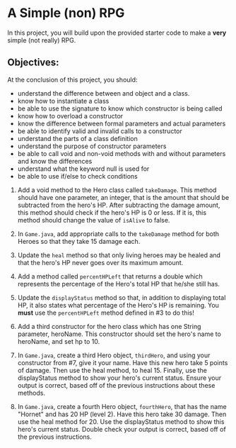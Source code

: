 # A Simple (non) RPG

In this project, you will build upon the provided starter code to make a **very** simple (not really) RPG.  

## Objectives:
At the conclusion of this project, you should:
* understand the difference between and object and a class.
* know how to instantiate a class 
* be able to use the signature to know which constructor is being called
* know how to overload a constructor
* know the difference between formal parameters and actual parameters
* be able to identify valid and invalid calls to a constructor
* understand the parts of a class definition
* understand the purpose of constructor parameters
* be able to call void and non-void methods with and without parameters and know the differences
* understand what the keyword null is used for
* be able to use if/else to check conditions


1. Add a void method to the Hero class called `takeDamage`.  This method should have one parameter, an integer, that is the amount that should be subtracted from the hero's HP.  After subtracting the damage amount, this method should check if the hero's HP is 0 or less.  If it is, this method should change the value of `isAlive` to false. 

2. In `Game.java`, add appropriate calls  to the `takeDamage` method for both Heroes so that they take 15 damage each.

3. Update the `heal` method so that only living heroes may be healed and that the hero's HP never goes over its maximum amount.

4. Add a method called `percentHPLeft` that returns a double which represents the percentage of the Hero's total HP that he/she still has.

5. Update the `displayStatus` method so that, in addition to displaying total HP, it also states what percentage of the Hero's HP is remaining.  You **must** use the `percentHPLeft` method defined in #3 to do this!

6. Add a third constructor for the hero class which has one String parameter, heroName.  This constructor should set the hero's name to heroName, and set hp to 10.

7. In `Game.java`, create a third Hero object, `thirdHero`, and using your constructor from #7, give it your name.  Have this new hero take 5 points of damage.  Then use the heal method, to heal 15.  Finally, use the displayStatus method to show your hero's current status.  Ensure your output is correct, based off of the previous instructions about these methods.

8.  In `Game.java`, create a fourth Hero object, `fourthHero`, that has the name "Hornet" and has 20 HP (level 2).  Have this hero take 30 damage.  Then use the heal method for 20.  Use the displayStatus method to show this hero's current status.  Double check your output is correct, based off of the previous instructions.

